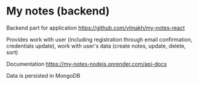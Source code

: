 # My notes (backend)

Backend part for application https://github.com/vlmakh/my-notes-react

Provides work with user (including registration through email confirmation, credentials update), work with user's data (create notes, update, delete, sort)

Documentation https://my-notes-nodejs.onrender.com/api-docs

Data is persisted in MongoDB
